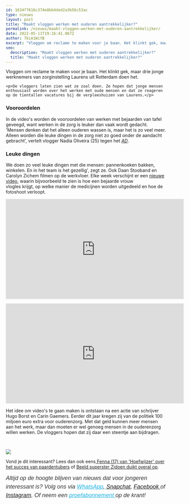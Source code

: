 ```yaml
---
id: 1634f7616c374e8bb4ded2a3b56c53ac
type: nieuws
layout: post
title: "Maakt vloggen werken met ouderen aantrekkelijker?"
permalink: /nieuws/maakt-vloggen-werken-met-ouderen-aantrekkelijker/
date: 2022-05-11T19:16:41.067Z
author: 7biA1WiYB
excerpt: "Vloggen om reclame te maken voor je baan. Het klinkt gek, maar drie jonge werknemers van zorginstelling Laurens uit Rotterdam doen het.  "
seo:
  description: "Maakt vloggen werken met ouderen aantrekkelijker?"
  title: "Maakt vloggen werken met ouderen aantrekkelijker?"
---
```

Vloggen om reclame te maken voor je baan. Het klinkt gek, maar drie jonge werknemers van zorginstelling Laurens uit Rotterdam doen het.  

    <p>De vloggers laten zien wat ze zoal doen. Ze hopen dat jonge mensen enthousiast worden over het werken met oude mensen en dat ze reageren op de tientallen vacatures bij de verpleeshuizen van Laurens.</p>
<h3>Vooroordelen</h3>
<p>In de video's worden de vooroordelen van werken met bejaarden van tafel geveegd, want werken in de zorg is leuker dan vaak wordt gedacht. 'Mensen denken dat het alleen ouderen wassen is, maar het is zo veel meer. Alleen worden die leuke dingen in de zorg niet zo goed onder de aandacht gebracht', vertelt vlogger Nadia Oliveira (25) tegen het <a href="http://www.ad.nl/binnenland/vloggers-moeten-werken-in-de-ouderenzorg-weer-sexy-maken~a79ff01b/"><em>AD</em></a>. </p>
<h3>Leuke dingen</h3>
<p>We doen zo veel leuke dingen met die mensen: pannenkoeken bakken, winkelen. En in het team is het gezellig', zegt ze. Ook Daan Stooband en Carolyn Zichem filmen op de werkvloer. Elke week verschijnt er een <a href="https://www.facebook.com/pg/werkenbijLaurens/videos/?ref=page_internal">nieuwe video</a>, waarin bijvoorbeeld te zien is hoe een bejaarde vrouw vlogles krijgt, op welke manier de medicijnen worden uitgedeeld en hoe de fotoshoot verloopt.</p>
<p><iframe allowfullscreen="true" allowtransparency="true" frameborder="0" height="315" scrolling="no" src="https://www.facebook.com/plugins/video.php?href=https%3A%2F%2Fwww.facebook.com%2FwerkenbijLaurens%2Fvideos%2F836655106503117%2F&amp;show_text=0&amp;width=560" style="border:none;overflow:hidden" width="560"></iframe></p>
<p><span style="font-size: 13.008px;"></span></p>
<iframe allowfullscreen="true" allowtransparency="true" frameborder="0" height="315" scrolling="no" src="https://www.facebook.com/plugins/video.php?href=https%3A%2F%2Fwww.facebook.com%2FwerkenbijLaurens%2Fvideos%2F849116775256950%2F&amp;show_text=0&amp;width=560" style="border:none;overflow:hidden" width="560"></iframe><p></p>
<p>Het idee om video's te gaan maken is ontstaan na een actie van schrijver Hugo Borst en Carin Gaemers. Eerder dit jaar kregen zij van de politiek 100 miljoen euro extra voor ouderenzorg. Met dat geld kunnen meer mensen aan het werk, maar dan moeten er wel genoeg mensen in de ouderenzorg willen werken. De vloggers hopen dat zij daar een steentje aan bijdragen.</p>
<p> </p>
<div class="kader">
<p><img class="kaderafbeelding" src="https://7dagen.netlify.app/sites/default/files/ff.png"></p>
<p>Vond je dit interessant? Lees dan ook eens<a href="https://7dagen.netlify.app/lifestyle/fenna-17-van-hoefwijzer-over-het-succes-van-paardentubers" target="_blank"> </a><a href="https://7dagen.netlify.app/raar/stagiair-eddie-15-wordt-twitter-held">F</a><a href="https://7dagen.netlify.app/lifestyle/fenna-17-van-hoefwijzer-over-het-succes-van-paardentubers" target="_blank">enna (17) van 'Hoefwijzer' over het succes van paardentubers</a> of <a href="https://7dagen.netlify.app/lifestyle/beeld-superster-zjdoen-duikt-overal-op">Beeld superster Zjdoen duikt overal op</a>.</p>
<p><em style="box-sizing: inherit; color: rgb(51, 51, 51); font-family: &quot;PT Sans&quot;, sans-serif; font-size: 18px; line-height: 27px;">Altijd op de hoogte blijven van nieuws dat voor jongeren interessant is? Volg ons via </em><em style="box-sizing: inherit; color: rgb(34, 179, 224); transition: color 0.3s ease; font-family: &quot;PT Sans&quot;, sans-serif; font-size: 18px; line-height: 27px;"><a href="https://7dagen.netlify.app/whatsapp" style="box-sizing: inherit; color: rgb(34, 179, 224); transition: color 0.3s ease; font-family: &quot;PT Sans&quot;, sans-serif; font-size: 18px; line-height: 27px;">WhatsApp</a></em><em style="box-sizing: inherit; color: rgb(51, 51, 51); font-family: &quot;PT Sans&quot;, sans-serif; font-size: 18px; line-height: 27px;">,</em><em style="box-sizing: inherit; color: rgb(34, 179, 224); transition: color 0.3s ease; font-family: &quot;PT Sans&quot;, sans-serif; font-size: 18px; line-height: 27px;"><a href="https://7dagen.netlify.app/whatsapp" style="box-sizing: inherit; color: rgb(34, 179, 224); transition: color 0.3s ease; font-family: &quot;PT Sans&quot;, sans-serif; font-size: 18px; line-height: 27px;"> </a></em><em style="box-sizing: inherit; color: rgb(51, 51, 51); font-family: &quot;PT Sans&quot;, sans-serif; font-size: 18px; line-height: 27px;"><a href="https://www.snapchat.com/add/sevendaysnl">Snapchat</a>, <a href="https://www.facebook.com/7Daysnl?ref=bookmarks">Facebook </a>of <a href="https://instagram.com/7DAysnl/">Instagram</a>. Of </em><em style="box-sizing: inherit; color: rgb(51, 51, 51); font-family: &quot;PT Sans&quot;, sans-serif; font-size: 18px; line-height: 27px;">neem een </em><a href="https://abonneren.sevendays.nl/abonneren/abonnementen/ae/artikel" style="box-sizing: inherit; color: rgb(34, 179, 224); transition: color 0.3s ease; font-family: &quot;PT Sans&quot;, sans-serif; font-size: 18px; line-height: 27px;"><em style="box-sizing: inherit;">proefabonnement </em></a><em style="box-sizing: inherit; color: rgb(51, 51, 51); font-family: &quot;PT Sans&quot;, sans-serif; font-size: 18px; line-height: 27px;">op de krant!</em></p>
</div>
  

